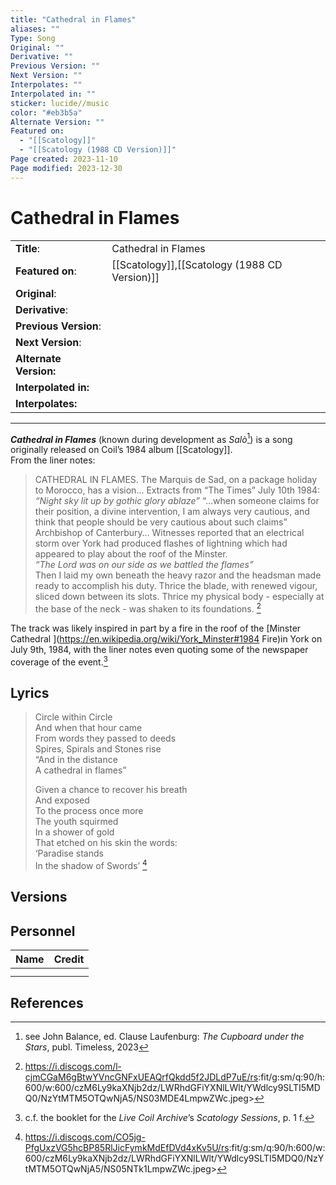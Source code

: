 ```yaml
---
title: "Cathedral in Flames"
aliases: ""
Type: Song
Original: ""
Derivative: ""
Previous Version: ""
Next Version: ""
Interpolates: ""
Interpolated in: ""
sticker: lucide//music
color: "#eb3b5a"
Alternate Version: ""
Featured on:
  - "[[Scatology]]"
  - "[[Scatology (1988 CD Version)]]"
Page created: 2023-11-10
Page modified: 2023-12-30
---
```


# Cathedral in Flames

|  |  |
| --- | --- |
| __Title__: | Cathedral in Flames |
| __Featured on__: | [[Scatology]],[[Scatology (1988 CD Version)]] |
| __Original__: |  |
| __Derivative__: |  |
| __Previous Version__: |  |
| __Next Version__: |  |
| __Alternate Version:__ |  |
| __Interpolated in:__ |  |
| __Interpolates:__ |  |

---

*__Cathedral in Flames__* (known during development as *Salò*[^1]) is a song originally released on Coil’s 1984 album [[Scatology]].  
From the liner notes:

> CATHEDRAL IN FLAMES. The Marquis de Sad, on a package holiday to Morocco, has a vision… Extracts from “The Times” July 10th 1984:  
> *“Night sky lit up by gothic glory ablaze”* “…when someone claims for their position, a divine intervention, I am always very cautious, and think that people should be very cautious about such claims” Archbishop of Canterbury… Witnesses reported that an electrical storm over York had produced flashes of lightning which had appeared to play about the roof of the Minster.  
> *“The Lord was on our side as we battled the flames”*  
> Then I laid my own beneath the heavy razor and the headsman made ready to accomplish his duty. Thrice the blade, with renewed vigour, sliced down between its slots. Thrice my physical body  -  especially at the base of the neck  -  was shaken to its foundations. [^2]

The track was likely inspired in part by a fire in the roof of the [Minster Cathedral ](<https://en.wikipedia.org/wiki/York_Minster#1984> Fire)in York on July 9th, 1984, with the liner notes even quoting some of the newspaper coverage of the event.[^3]

## Lyrics

> Circle within Circle  
> And when that hour came  
> From words they passed to deeds  
> Spires, Spirals and Stones rise  
> “And in the distance  
> A cathedral in flames”
>
> Given a chance to recover his breath  
> And exposed  
> To the process once more  
> The youth squirmed  
> In a shower of gold  
> That etched on his skin the words:  
> ‘Paradise stands  
> In the shadow of Swords’ [^4]

## Versions

## Personnel

|Name|Credit|
|---|---|
|||
|||

## References

[^1]: see John Balance, ed. Clause Laufenburg: *The Cupboard under the Stars*, publ. Timeless, 2023
[^2]: <https://i.discogs.com/l-cjmCGaM6gBtwYVncGNFxUEAQrfQkdd5f2JDLdP7uE/rs>:fit/g:sm/q:90/h:600/w:600/czM6Ly9kaXNjb2dz/LWRhdGFiYXNlLWlt/YWdlcy9SLTI5MDQ0/NzYtMTM5OTQwNjA5/NS03MDE4LmpwZWc.jpeg>
[^3]: c.f. the booklet for the *Live Coil Archive*’s *Scatology Sessions*, p. 1 f.
[^4]: <https://i.discogs.com/CO5jg-PfgUxzVG5hcBP85RlJicFymkMdEfDVd4xKv5U/rs>:fit/g:sm/q:90/h:600/w:600/czM6Ly9kaXNjb2dz/LWRhdGFiYXNlLWlt/YWdlcy9SLTI5MDQ0/NzYtMTM5OTQwNjA5/NS05NTk1LmpwZWc.jpeg>
